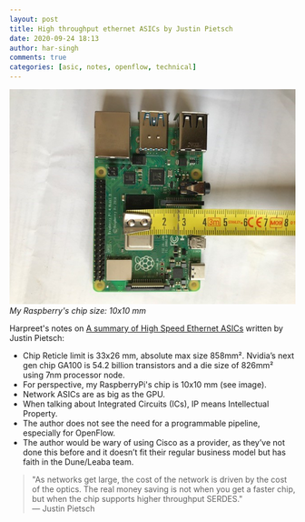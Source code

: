 ```yaml
---
layout: post
title: High throughput ethernet ASICs by Justin Pietsch
date: 2020-09-24 18:13
author: har-singh
comments: true
categories: [asic, notes, openflow, technical]
---
```


![My Raspberry's chip size: 10x10 mm](/assets/imgs/soc-size.jpg)
*My Raspberry's chip size: 10x10 mm*

Harpreet's notes on [A summary of High Speed Ethernet ASICs](https://elegantnetwork.github.io/posts/A-Summary-of-Network-ASICs/) written by Justin Pietsch:

- Chip Reticle limit is 33x26 mm, absolute max size 858mm². Nvidia’s next gen chip GA100 is 54.2 billion transistors and a die size of 826mm² using 7nm processor node.
- For perspective, my RaspberryPi's chip is 10x10 mm (see image).
- Network ASICs are as big as the GPU.
- When talking about Integrated Circuits (ICs), IP means Intellectual Property.
- The author does not see the need for a programmable pipeline, especially for OpenFlow.
- The author would be wary of using Cisco as a provider, as they’ve not done this before and it doesn’t fit their regular business model but has faith in the Dune/Leaba team.

> "As networks get large, the cost of the network is driven by the cost of the optics. The real money saving is not when you get a faster chip, but when the chip supports higher throughput SERDES."  
> — Justin Pietsch
